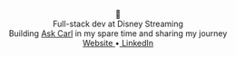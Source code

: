 <div align="center">
  👋
	<div height="20px"/>
	<div>Full-stack dev at Disney Streaming </div>
	<div>Building <a href="www.ask-carl.com">Ask Carl</a> in my spare time and sharing my journey <div>
		<div>
			<a href="www.jschuster.dev">Website </a>&#x2022;<a href="https://www.linkedin.com/in/johann-schuster-%F0%9F%8E%B6-769528b2/"> LinkedIn</a>
		</div>
</div>
